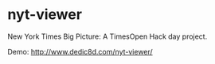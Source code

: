 nyt-viewer
==========

New York Times Big Picture: A TimesOpen Hack day project.

Demo: http://www.dedic8d.com/nyt-viewer/
